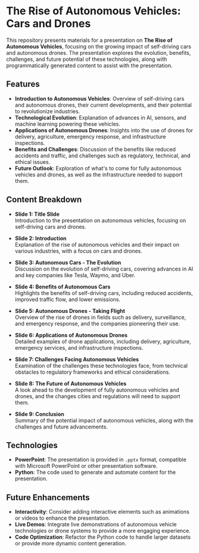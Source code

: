 # The Rise of Autonomous Vehicles: Cars and Drones

This repository presents materials for a presentation on **The Rise of Autonomous Vehicles**, focusing on the growing impact of self-driving cars and autonomous drones. The presentation explores the evolution, benefits, challenges, and future potential of these technologies, along with programmatically generated content to assist with the presentation.

## Features

- **Introduction to Autonomous Vehicles**: Overview of self-driving cars and autonomous drones, their current developments, and their potential to revolutionize industries.
- **Technological Evolution**: Explanation of advances in AI, sensors, and machine learning powering these vehicles.
- **Applications of Autonomous Drones**: Insights into the use of drones for delivery, agriculture, emergency response, and infrastructure inspections.
- **Benefits and Challenges**: Discussion of the benefits like reduced accidents and traffic, and challenges such as regulatory, technical, and ethical issues.
- **Future Outlook**: Exploration of what's to come for fully autonomous vehicles and drones, as well as the infrastructure needed to support them.

## Content Breakdown

- **Slide 1: Title Slide**  
  Introduction to the presentation on autonomous vehicles, focusing on self-driving cars and drones.

- **Slide 2: Introduction**  
  Explanation of the rise of autonomous vehicles and their impact on various industries, with a focus on cars and drones.

- **Slide 3: Autonomous Cars - The Evolution**  
  Discussion on the evolution of self-driving cars, covering advances in AI and key companies like Tesla, Waymo, and Uber.

- **Slide 4: Benefits of Autonomous Cars**  
  Highlights the benefits of self-driving cars, including reduced accidents, improved traffic flow, and lower emissions.

- **Slide 5: Autonomous Drones - Taking Flight**  
  Overview of the rise of drones in fields such as delivery, surveillance, and emergency response, and the companies pioneering their use.

- **Slide 6: Applications of Autonomous Drones**  
  Detailed examples of drone applications, including delivery, agriculture, emergency services, and infrastructure inspections.

- **Slide 7: Challenges Facing Autonomous Vehicles**  
  Examination of the challenges these technologies face, from technical obstacles to regulatory frameworks and ethical considerations.

- **Slide 8: The Future of Autonomous Vehicles**  
  A look ahead to the development of fully autonomous vehicles and drones, and the changes cities and regulations will need to support them.

- **Slide 9: Conclusion**  
  Summary of the potential impact of autonomous vehicles, along with the challenges and future advancements.

## Technologies

- **PowerPoint**: The presentation is provided in `.pptx` format, compatible with Microsoft PowerPoint or other presentation software.
- **Python**: The code used to generate and automate content for the presentation.

## Future Enhancements

- **Interactivity**: Consider adding interactive elements such as animations or videos to enhance the presentation.
- **Live Demos**: Integrate live demonstrations of autonomous vehicle technologies or drone systems to provide a more engaging experience.
- **Code Optimization**: Refactor the Python code to handle larger datasets or provide more dynamic content generation.

